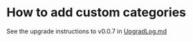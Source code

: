 How to add custom categories
============================

See the upgrade instructions to v0.0.7 in [UpgradLog.md](../../Add%20custom%20categories.md)
